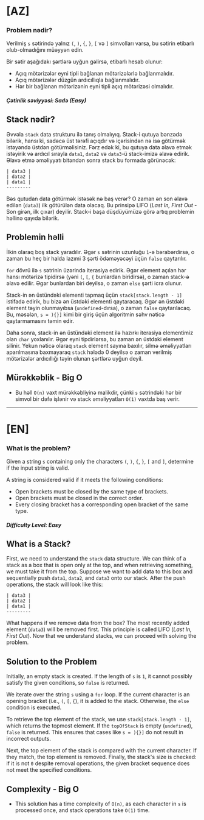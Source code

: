 # [AZ]

### Problem nədir?
Verilmiş `s` sətirində yalnız `(`, `)`, `{`, `}`, `[` və `]` simvolları varsa, bu sətirin etibarlı olub-olmadığını müəyyən edin.

Bir sətir aşağıdakı şərtlərə uyğun gəlirsə, etibarlı hesab olunur:

- Açıq mötərizələr eyni tipli bağlanan mötərizələrlə bağlanmalıdır.
- Açıq mötərizələr düzgün ardıcıllıqla bağlanmalıdır.
- Hər bir bağlanan mötərizənin eyni tipli açıq mötərizəsi olmalıdır.

##### Çətinlik səviyyəsi: Sadə (Easy)

## Stack nədir?
Əvvəla `stack` data strukturu ilə tanış olmalıyıq. Stack-i qutuya bənzədə bilərik, hansı ki, sadəcə üst tərəfi açıqdır və içərisindən nə isə götürmək istəyəndə üstdən götürməlisiniz. Fərz edək ki, bu qutuya data əlavə etmək istəyirik və ardıcıl sırayla `data1`, `data2` və `data3`-ü stack-imizə əlavə edirik. Əlavə etmə əməliyyatı bitəndən sonra stack bu formada görünəcək:

```
| data3 |
| data2 |
| data1 |
---------
```

Bəs qutudan data götürmək istəsək nə baş verər? O zaman ən son əlavə edilən (`data3`) ilk götürülən data olacaq. Bu prinsipə LIFO (*Last In, First Out* - Son girən, ilk çıxar) deyilir. Stack-i başa düşdüyümüzə görə artıq problemin həllinə qayıda bilərik.

## Problemin həlli
İlkin olaraq boş stack yaradılır. Əgər `s` sətrinin uzunluğu `1`-ə bərabərdirsə, o zaman bu heç bir halda lazımi 3 şərti ödəməyəcəyi üçün `false` qaytarılır.

`for` dövrü ilə `s` sətrinin üzərində iterasiya edirik. Əgər element açılan hər hansı mötərizə tipidirsə (yəni `(`, `[`, `{` bunlardan biridirsə), o zaman stack-ə əlavə edilir. Əgər bunlardan biri deyilsə, o zaman `else` şərti icra olunur.

Stack-in ən üstündəki elementi tapmaq üçün `stack[stack.length - 1]` istifadə edirik, bu bizə ən üstdəki elementi qaytaracaq. Əgər ən üstdəki element təyin olunmayıbsa (`undefined`-dırsa), o zaman `false` qaytarılacaq. Bu, məsələn, `s = ){}]` kimi bir giriş üçün algoritmin səhv nəticə qaytarmamasını təmin edir.

Daha sonra, stack-in ən üstündəki element ilə hazırkı iterasiya elementimiz olan `char` yoxlanılır. Əgər eyni tipdirlərsə, bu zaman ən üstdəki element silinir. Yekun nəticə olaraq `stack` element sayına baxılır, silmə əməliyyatları aparılmasına baxmayaraq `stack` hələdə 0 deyilsə o zaman verilmiş mötərizələr ardıcıllığı təyin olunan şərtlərə uyğun deyil.



## Mürəkkəblik - Big O 
- Bu həll `O(n)` vaxt mürəkkəbliyinə malikdir, çünki `s` sətrindəki hər bir simvol bir dəfə işlənir və stack əməliyyatları `O(1)` vaxtda baş verir.

---

# [EN]

### What is the problem?
Given a string `s` containing only the characters `(`, `)`, `{`, `}`, `[` and `]`, determine if the input string is valid.

A string is considered valid if it meets the following conditions:

- Open brackets must be closed by the same type of brackets.
- Open brackets must be closed in the correct order.
- Every closing bracket has a corresponding open bracket of the same type.

##### Difficulty Level: Easy

## What is a Stack?
First, we need to understand the `stack` data structure. We can think of a stack as a box that is open only at the top, and when retrieving something, we must take it from the top. Suppose we want to add data to this box and sequentially push `data1`, `data2`, and `data3` onto our stack. After the push operations, the stack will look like this:

```
| data3 |
| data2 |
| data1 |
---------
```

What happens if we remove data from the box? The most recently added element (`data3`) will be removed first. This principle is called LIFO (*Last In, First Out*). Now that we understand stacks, we can proceed with solving the problem.

## Solution to the Problem
Initially, an empty stack is created. If the length of `s` is `1`, it cannot possibly satisfy the given conditions, so `false` is returned.

We iterate over the string `s` using a `for` loop. If the current character is an opening bracket (i.e., `(`, `[`, `{`), it is added to the stack. Otherwise, the `else` condition is executed.

To retrieve the top element of the stack, we use `stack[stack.length - 1]`, which returns the topmost element. If the `topOfStack` is empty (`undefined`), `false` is returned. This ensures that cases like `s = ){}]` do not result in incorrect outputs.

Next, the top element of the stack is compared with the current character. If they match, the top element is removed. Finally, the stack's size is checked: if it is not `0` despite removal operations, the given bracket sequence does not meet the specified conditions.

## Complexity - Big O
- This solution has a time complexity of `O(n)`, as each character in `s` is processed once, and stack operations take `O(1)` time.

